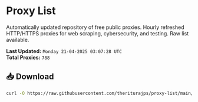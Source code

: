 # Proxy List

Automatically updated repository of free public proxies. Hourly refreshed HTTP/HTTPS proxies for web scraping, cybersecurity, and testing. Raw list available.

**Last Updated:** `Monday 21-04-2025 03:07:28 UTC`  
**Total Proxies:** `788`

## 📥 Download
```bash
curl -O https://raw.githubusercontent.com/theriturajps/proxy-list/main/proxies.txt
